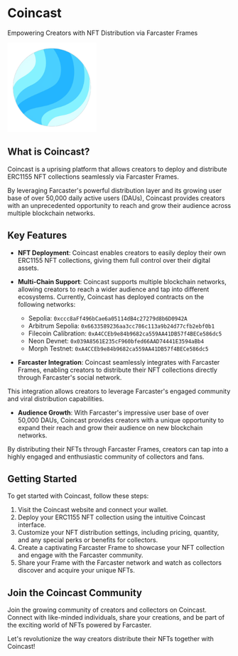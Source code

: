 # Coincast

Empowering Creators with NFT Distribution via Farcaster Frames

<img src="./public/coincast.png" alt="logo"  width="200" height="200"  />

## What is Coincast?

Coincast is a uprising platform that allows creators to deploy and distribute ERC1155 NFT collections seamlessly via Farcaster Frames.

By leveraging Farcaster's powerful distribution layer and its growing user base of over 50,000 daily active users (DAUs), Coincast provides creators with an unprecedented opportunity to reach and grow their audience across multiple blockchain networks.

## Key Features

- **NFT Deployment**: Coincast enables creators to easily deploy their own ERC1155 NFT collections, giving them full control over their digital assets.

- **Multi-Chain Support**: Coincast supports multiple blockchain networks, allowing creators to reach a wider audience and tap into different ecosystems. Currently, Coincast has deployed contracts on the following networks:

  - Sepolia: `0xccc8aFf496bCae6a05114dB4c27279d8b6D0942A`
  - Arbitrum Sepolia: `0x6633589236aa3cc786c113a9b24d77cfb2ebf0b1`
  - Filecoin Calibration: `0xA4CCEb9e84b9682ca559AA41DB57f4BECe586dc5`
  - Neon Devnet: `0x039A8561E235cF960bfed66AAD74441E3594aBb4`
  - Morph Testnet: `0xA4CCEb9e84b9682ca559AA41DB57f4BECe586dc5`

- **Farcaster Integration**: Coincast seamlessly integrates with Farcaster Frames, enabling creators to distribute their NFT collections directly through Farcaster's social network.

This integration allows creators to leverage Farcaster's engaged community and viral distribution capabilities.

- **Audience Growth**: With Farcaster's impressive user base of over 50,000 DAUs, Coincast provides creators with a unique opportunity to expand their reach and grow their audience on new blockchain networks.

By distributing their NFTs through Farcaster Frames, creators can tap into a highly engaged and enthusiastic community of collectors and fans.

## Getting Started

To get started with Coincast, follow these steps:

1. Visit the Coincast website and connect your wallet.
2. Deploy your ERC1155 NFT collection using the intuitive Coincast interface.
3. Customize your NFT distribution settings, including pricing, quantity, and any special perks or benefits for collectors.
4. Create a captivating Farcaster Frame to showcase your NFT collection and engage with the Farcaster community.
5. Share your Frame with the Farcaster network and watch as collectors discover and acquire your unique NFTs.

## Join the Coincast Community

Join the growing community of creators and collectors on Coincast. Connect with like-minded individuals, share your creations, and be part of the exciting world of NFTs powered by Farcaster.

Let's revolutionize the way creators distribute their NFTs together with Coincast!

